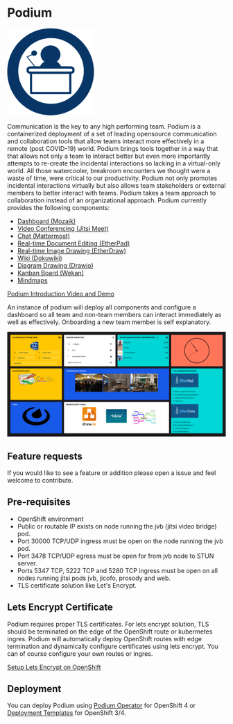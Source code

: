 # Podium
![](docs/images/podium_logo.png)

Communication is the key to any high performing team. Podium is a containerized deployment of a set of leading opensource communication and collaboration tools that allow teams interact more effectively in a remote (post COVID-19) world. Podium brings tools together in a way that that allows not only a team to interact better but even more importantly attempts to re-create the incidental interactions so lacking in a virtual-only world. All those watercooler, breakroom encounters we thought were a waste of time, were critical to our productivity. Podium not only promotes incidental interactions virtually but also allows team stakeholders or external members to better interact with teams. Podium takes a team approach to collaboration instead of an organizational approach. Podium currently provides the following components:
* [Dashboard (Mozaik)](http://mozaik.rocks/)
* [Video Conferencing (Jitsi Meet)](https://jitsi.org/jitsi-meet/)
* [Chat (Mattermost)](https://mattermost.com/)
* [Real-time Document Editing (EtherPad)](https://etherpad.org/)
* [Real-time Image Drawing (EtherDraw)](https://github.com/JohnMcLear/draw)
* [Wiki (Dokuwiki)](https://www.dokuwiki.org/dokuwiki)
* [Diagram Drawing (Drawio)](https://github.com/jgraph/drawio)
* [Kanban Board (Wekan)](https://github.com/wekan/wekan)
* [Mindmaps](https://github.com/drichard/mindmaps)

[Podium Introduction Video and Demo](https://youtu.be/ZqHwEURHfJY)

An instance of podium will deploy all components and configure a dashboard so all team and non-team members can interact immediately as well as effectively. Onboarding a new team member is self explanatory.

![](docs/images/podium_demo.PNG)

## Feature requests
If you would like to see a feature or addition please open a issue and feel welcome to contribute.

## Pre-requisites
* OpenShift environment
* Public or routable IP exists on node running the jvb (jitsi video bridge) pod.
* Port 30000 TCP/UDP ingress must be open on the node running the jvb pod.
* Port 3478 TCP/UDP egress must be open for from jvb node to STUN server.
* Ports 5347 TCP, 5222 TCP and 5280 TCP ingress must be open on all nodes running jitsi pods jvb, jicofo, prosody and web.
* TLS certificate solution like Let's Encrypt.

## Lets Encrypt Certificate
Podium requires proper TLS certificates. For lets encrypt solution, TLS should be terminated on the edge of the OpenShift route or kubermetes ingres. Podium will automatically deploy OpenShift routes with edge termination and dynamically configure certificates using lets encrypt. You can of course configure your own routes or ingres.

[Setup Lets Encrypt on OpenShift](https://keithtenzer.com/2020/04/03/openshift-application-certificate-management-with-lets-encrypt/)

## Deployment
You can deploy Podium using [Podium Operator](podium-operator/README.md) for OpenShift 4 or [Deployment Templates](docs/TEMPLATE_DEPLOYMENT.md) for OpenShift 3/4.
